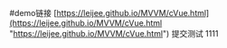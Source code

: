 #demo链接 
[https://leijee.github.io/MVVM/cVue.html](https://leijee.github.io/MVVM/cVue.html "https://leijee.github.io/MVVM/cVue.html")
提交测试 1111